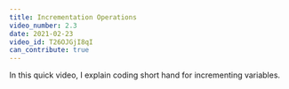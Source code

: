 ```yaml
---
title: Incrementation Operations
video_number: 2.3
date: 2021-02-23
video_id: T26OJGjI8qI
can_contribute: true
---
```


In this quick video, I explain coding short hand for incrementing variables.
